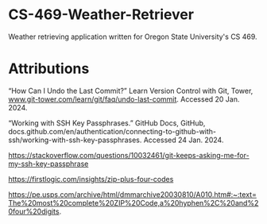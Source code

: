 # CS-469-Weather-Retriever
Weather retrieving application written for Oregon State University's CS 469.


# Attributions

“How Can I Undo the Last Commit?” Learn Version Control with Git, Tower, www.git-tower.com/learn/git/faq/undo-last-commit. Accessed 20 Jan. 2024. 

“Working with SSH Key Passphrases.” GitHub Docs, GitHub, docs.github.com/en/authentication/connecting-to-github-with-ssh/working-with-ssh-key-passphrases. Accessed 24 Jan. 2024.

https://stackoverflow.com/questions/10032461/git-keeps-asking-me-for-my-ssh-key-passphrase

https://firstlogic.com/insights/zip-plus-four-codes

https://pe.usps.com/archive/html/dmmarchive20030810/A010.htm#:~:text=The%20most%20complete%20ZIP%20Code,a%20hyphen%2C%20and%20four%20digits.




